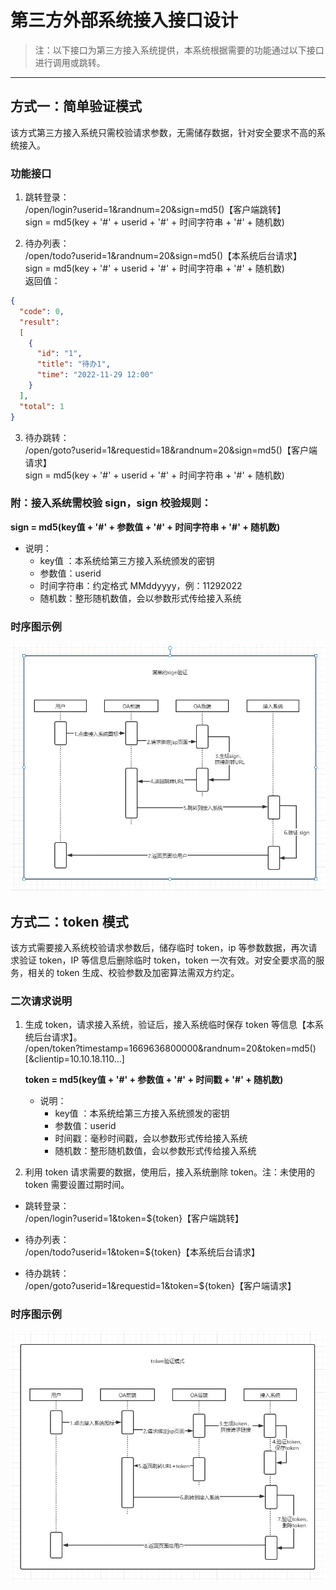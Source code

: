 # 第三方外部系统接入接口设计
> 注：以下接口为第三方接入系统提供，本系统根据需要的功能通过以下接口进行调用或跳转。

------

## 方式一：简单验证模式
该方式第三方接入系统只需校验请求参数，无需储存数据，针对安全要求不高的系统接入。

### **功能接口**

1. 跳转登录：  
/open/login?userid=1&randnum=20&sign=md5()【客户端跳转】  
sign = md5(key + '#' + userid + '#' + 时间字符串 + '#' + 随机数)


2. 待办列表：  
/open/todo?userid=1&randnum=20&sign=md5()【本系统后台请求】  
sign = md5(key + '#' + userid + '#' + 时间字符串 + '#' + 随机数)  
返回值： 
```json
{
  "code": 0,
  "result":
  [
    {
      "id": "1",
      "title": "待办1",
      "time": "2022-11-29 12:00"
    }
  ],
  "total": 1
}
```

3. 待办跳转：  
/open/goto?userid=1&requestid=18&randnum=20&sign=md5()【客户端请求】  
sign = md5(key + '#' + userid + '#' + 时间字符串 + '#' + 随机数)


### **附：接入系统需校验 sign，sign 校验规则：**
**sign = md5(key值 + '#' + 参数值 + '#' + 时间字符串 + '#' + 随机数)**

- 说明：
  - key值 ：本系统给第三方接入系统颁发的密钥
  - 参数值：userid
  - 时间字符串：约定格式 MMddyyyy，例：11292022
  - 随机数：整形随机数值，会以参数形式传给接入系统

### **时序图示例**

![sign验证模式时序图.jpg](image/sign验证模式时序图.jpg)

## 方式二：token 模式
该方式需要接入系统校验请求参数后，储存临时 token，ip 等参数数据，再次请求验证 token，IP 等信息后删除临时 token，token 一次有效。对安全要求高的服务，相关的 token 生成、校验参数及加密算法需双方约定。


### **二次请求说明**

1. 生成 token，请求接入系统，验证后，接入系统临时保存 token 等信息【本系统后台请求】。  
	/open/token?timestamp=1669636800000&randnum=20&token=md5()[&clientip=10.10.18.110...]
	
	**token = md5(key值 + '#' + 参数值 + '#' + 时间戳 + '#' + 随机数)**
	- 说明：
    	- key值 ：本系统给第三方接入系统颁发的密钥
    	- 参数值：userid
		- 时间戳：毫秒时间戳，会以参数形式传给接入系统
		- 随机数：整形随机数值，会以参数形式传给接入系统


2. 利用 token 请求需要的数据，使用后，接入系统删除 token。注：未使用的 token 需要设置过期时间。

  - 跳转登录：  
  /open/login?userid=1&token=${token}【客户端跳转】

  - 待办列表：  
  /open/todo?userid=1&token=${token}【本系统后台请求】

  - 待办跳转：  
  /open/goto?userid=1&requestid=1&token=${token}【客户端请求】

### **时序图示例**

![token验证模式时序图.jpg](image/token验证模式时序图.jpg)


